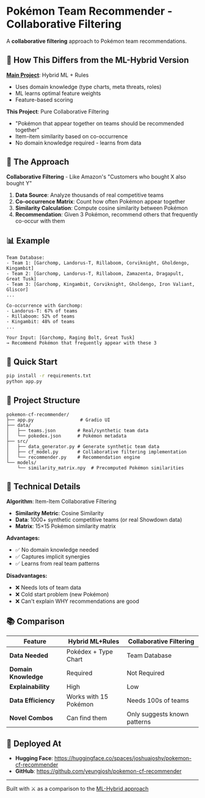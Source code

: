# Pokémon Team Recommender - Collaborative Filtering

A **collaborative filtering** approach to Pokémon team recommendations.

## 🤔 How This Differs from the ML-Hybrid Version

**[Main Project](https://github.com/yeungjosh/pokemon-team-recommender)**: Hybrid ML + Rules
- Uses domain knowledge (type charts, meta threats, roles)
- ML learns optimal feature weights
- Feature-based scoring

**This Project**: Pure Collaborative Filtering
- "Pokémon that appear together on teams should be recommended together"
- Item-item similarity based on co-occurrence
- No domain knowledge required - learns from data

## 🧠 The Approach

**Collaborative Filtering** - Like Amazon's "Customers who bought X also bought Y"

1. **Data Source**: Analyze thousands of real competitive teams
2. **Co-occurrence Matrix**: Count how often Pokémon appear together
3. **Similarity Calculation**: Compute cosine similarity between Pokémon
4. **Recommendation**: Given 3 Pokémon, recommend others that frequently co-occur with them

## 📊 Example

```
Team Database:
- Team 1: [Garchomp, Landorus-T, Rillaboom, Corviknight, Gholdengo, Kingambit]
- Team 2: [Garchomp, Landorus-T, Rillaboom, Zamazenta, Dragapult, Great Tusk]
- Team 3: [Garchomp, Kingambit, Corviknight, Gholdengo, Iron Valiant, Gliscor]
...

Co-occurrence with Garchomp:
- Landorus-T: 67% of teams
- Rillaboom: 52% of teams
- Kingambit: 48% of teams
...

Your Input: [Garchomp, Raging Bolt, Great Tusk]
→ Recommend Pokémon that frequently appear with these 3
```

## 🚀 Quick Start

```bash
pip install -r requirements.txt
python app.py
```

## 📁 Project Structure

```
pokemon-cf-recommender/
├── app.py                 # Gradio UI
├── data/
│   ├── teams.json        # Real/synthetic team data
│   └── pokedex.json      # Pokémon metadata
├── src/
│   ├── data_generator.py # Generate synthetic team data
│   ├── cf_model.py       # Collaborative filtering implementation
│   └── recommender.py    # Recommendation engine
└── models/
    └── similarity_matrix.npy  # Precomputed Pokémon similarities
```

## 🔬 Technical Details

**Algorithm**: Item-Item Collaborative Filtering
- **Similarity Metric**: Cosine Similarity
- **Data**: 1000+ synthetic competitive teams (or real Showdown data)
- **Matrix**: 15×15 Pokémon similarity matrix

**Advantages:**
- ✅ No domain knowledge needed
- ✅ Captures implicit synergies
- ✅ Learns from real team patterns

**Disadvantages:**
- ❌ Needs lots of team data
- ❌ Cold start problem (new Pokémon)
- ❌ Can't explain WHY recommendations are good

## 📚 Comparison

| Feature | Hybrid ML+Rules | Collaborative Filtering |
|---------|----------------|------------------------|
| **Data Needed** | Pokédex + Type Chart | Team Database |
| **Domain Knowledge** | Required | Not Required |
| **Explainability** | High | Low |
| **Data Efficiency** | Works with 15 Pokémon | Needs 100s of teams |
| **Novel Combos** | Can find them | Only suggests known patterns |

## 🎯 Deployed At

- **Hugging Face**: https://huggingface.co/spaces/joshuajoshy/pokemon-cf-recommender
- **GitHub**: https://github.com/yeungjosh/pokemon-cf-recommender

---

Built with ⚔️ as a comparison to the [ML-Hybrid approach](https://github.com/yeungjosh/pokemon-team-recommender)
